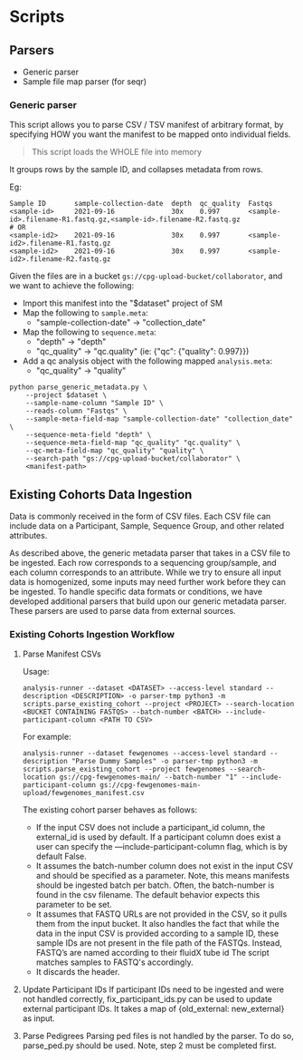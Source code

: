 # Scripts

## Parsers

- Generic parser
- Sample file map parser (for seqr)

### Generic parser

This script allows you to parse CSV / TSV manifest of arbitrary format, by
specifying HOW you want the manifest to be mapped onto individual fields.

> This script loads the WHOLE file into memory

It groups rows by the sample ID, and collapses metadata from rows.

Eg:

```text
Sample ID       sample-collection-date  depth  qc_quality  Fastqs
<sample-id>     2021-09-16              30x    0.997       <sample-id>.filename-R1.fastq.gz,<sample-id>.filename-R2.fastq.gz
# OR
<sample-id2>    2021-09-16              30x    0.997       <sample-id2>.filename-R1.fastq.gz
<sample-id2>    2021-09-16              30x    0.997       <sample-id2>.filename-R2.fastq.gz
```

Given the files are in a bucket `gs://cpg-upload-bucket/collaborator`,
and we want to achieve the following:

- Import this manifest into the "$dataset" project of SM
- Map the following to `sample.meta`:
    - "sample-collection-date" -> "collection_date"
- Map the following to `sequence.meta`:
    - "depth" -> "depth"
    - "qc_quality" -> "qc.quality" (ie: {"qc": {"quality": 0.997}})
- Add a qc analysis object with the following mapped `analysis.meta`:
    - "qc_quality" -> "quality"

```shell
python parse_generic_metadata.py \
    --project $dataset \
    --sample-name-column "Sample ID" \
    --reads-column "Fastqs" \
    --sample-meta-field-map "sample-collection-date" "collection_date" \
    --sequence-meta-field "depth" \
    --sequence-meta-field-map "qc_quality" "qc.quality" \
    --qc-meta-field-map "qc_quality" "quality" \
    --search-path "gs://cpg-upload-bucket/collaborator" \
    <manifest-path>
```

## Existing Cohorts Data Ingestion

Data is commonly received in the form of CSV files. Each CSV file can include data on a Participant, Sample, Sequence Group, and other related attributes.

As described above, the generic metadata parser that takes in a CSV file to be ingested. Each row corresponds to a sequencing group/sample, and each column corresponds to an attribute. While we try to ensure all input data is homogenized, some inputs may need further work before they can be ingested. To handle specific data formats or conditions, we have developed additional parsers that build upon our generic metadata parser. These parsers are used to parse data from external sources.

### Existing Cohorts Ingestion Workflow

1. Parse Manifest CSVs

    Usage:

    ```shell
    analysis-runner --dataset <DATASET> --access-level standard --description <DESCRIPTION> -o parser-tmp python3 -m scripts.parse_existing_cohort --project <PROJECT> --search-location <BUCKET CONTAINING FASTQS> --batch-number <BATCH> --include-participant-column <PATH TO CSV>
    ```

    For example:

    ```shell
    analysis-runner --dataset fewgenomes --access-level standard --description "Parse Dummy Samples" -o parser-tmp python3 -m scripts.parse_existing_cohort --project fewgenomes --search-location gs://cpg-fewgenomes-main/ --batch-number "1" --include-participant-column gs://cpg-fewgenomes-main-upload/fewgenomes_manifest.csv
    ```

    The existing cohort parser behaves as follows:

    - If the input CSV does not include a participant_id column, the external_id is used by default. If a participant column does exist a user can specify the —include-participant-column flag, which is by default False.
    - It assumes the batch-number column does not exist in the input CSV and should be specified as a parameter. Note, this means manifests should be ingested batch per batch. Often, the batch-number is found in the csv filename. The default behavior expects this parameter to be set.
    - It assumes that FASTQ URLs are not provided in the CSV, so it pulls them from the input bucket. It also handles the fact that while the data in the input CSV is provided according to a sample ID, these sample IDs are not present in the file path of the FASTQs. Instead, FASTQ’s are named according to their fluidX tube id The script matches samples to FASTQ's accordingly.
    - It discards the header.

2. Update Participant IDs
If participant IDs need to be ingested and were not handled correctly, fix_participant_ids.py can be used to update external participant IDs. It takes a map of {old_external: new_external} as input.

3. Parse Pedigrees
Parsing ped files is not handled by the parser. To do so, parse_ped.py should be used. Note, step 2 must be completed first.
